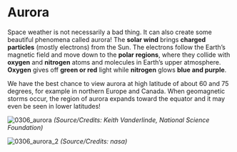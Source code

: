 # Aurora

Space weather is not necessarily a bad thing.  It can also create some beautiful phenomena called aurora! The **solar wind** brings **charged particles** (mostly electrons) from the Sun. The electrons follow the Earth’s magnetic field and move down to the **polar regions**, where they collide with **oxygen** and **nitrogen** atoms and molecules in Earth’s upper atmosphere. **Oxygen** gives off **green or red** light while **nitrogen** glows **blue and purple**.

We have the best chance to view aurora at high latitude of about 60 and 75 degrees, for example in northern Europe and Canada. When
geomagnetic storms occur, the region of aurora expands toward the equator and it may even be seen in lower latitudes!

![0306_aurora](./static/0306_aurora.jpg)
*(Source/Credits:  Keith Vanderlinde, National Science Foundation)*

![0306_aurora_2](./static/0306_aurora_2.png)
*(Source/Credits: nasa)*
